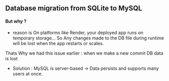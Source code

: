 ## Database migration from SQLite to MySQL
#### But why ?

* reason is  On platforms like Render, your deployed app runs on temporary storage... So Any changes made to the DB file during runtime will be lost when the app restarts or scales.

Thats Why  we had this issue earlier : when we make a new commit DB data is lost

* Solution : MySQL is server-based → Data persists and supports many users at once.